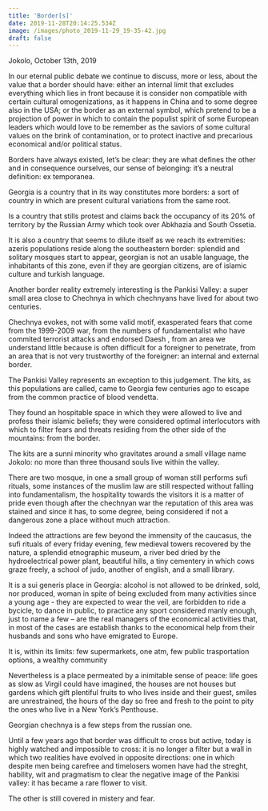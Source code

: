 ```yaml
---
title: 'Border[s]'
date: 2019-11-28T20:14:25.534Z
image: /images/photo_2019-11-29_19-35-42.jpg
draft: false
---
```

Jokolo, October 13th, 2019

In our eternal public debate we continue to discuss, more or less, about the value that a border should have: either an internal limit that excludes everything which lies in front because it is consider non compatible with certain cultural omogenizations, as it happens in China and to some degree also in the USA; or the border as an external symbol, which pretend to be a projection of power in which to contain the populist spirit of some European leaders which would love to be remember as the saviors of some cultural values on the brink of contamination, or to protect inactive and precarious economical and/or political status.

<!-- excerpt -->

Borders have always existed, let’s be clear: they are what defines the other and in consequence ourselves, our sense of belonging: it’s a neutral definition: ex temporanea.

Georgia is a country that in its way constitutes more borders: a sort of country in which are present cultural variations from the same root. 

Is a country that stills protest and claims back the occupancy of its 20% of territory by the Russian Army which took over Abkhazia and South Ossetia. 

It is also a country that seems to dilute itself as we reach its extremities: azeris populations reside along the southeastern border: splendid and solitary mosques start to appear, georgian is not an usable language, the inhabitants of this zone, even  if they are georgian citizens, are of islamic culture and turkish language.

Another border reality extremely interesting is the Pankisi Valley: a super small area close to Chechnya in which chechnyans have lived for about two centuries.

Chechnya evokes, not with some valid motif, exasperated fears that come from the 1999-2009 war,  from the numbers of fundamentalist who have commited terrorist attacks and endorsed Daesh , from an area we understand little because is often difficult for a foreigner to penetrate, from an area that is not very trustworthy of the foreigner: an internal and external border.

The Pankisi Valley represents an exception to this judgement. The kits, as this populations are called, came to Georgia few centuries ago to escape from the common practice of blood vendetta.

They found an hospitable space in which they were allowed to live and profess their islamic beliefs; they were considered optimal interlocutors with which to filter fears and threats residing from the other side of the mountains: from the border.

The kits are a sunni minority who gravitates around a small village name Jokolo: no more than three thousand souls live within the valley.

There are two mosque, in one a small group of woman still performs sufi rituals, some instances of the muslim law are still respected without falling into fundamentalism, the hospitality towards the visitors it is a matter of pride even though after the chechnyan war the reputation of this area was stained and since it has, to some degree, being considered if not a dangerous zone a place without much attraction.

Indeed the attractions are few beyond the immensity of the caucasus, the sufi rituals of every friday evening, few medieval towers recovered by the nature, a splendid etnographic museum, a river bed dried by the hydroelectrical power plant, beautiful hills, a tiny cementery in which cows graze freely, a school of judo, another of english, and a small library.

It is a sui generis place in Georgia: alcohol is not allowed to be drinked, sold, nor produced, woman in spite of being excluded from many activities since a young age -  they are expected to wear the veil, are forbidden to ride a bycicle, to dance in public, to practice any sport considered manly enough, just to name a few – are the real managers of the economical activities that, in most of the cases are establish thanks to the economical help from their husbands and sons who have emigrated to Europe.

It is, within its limits: few supermarkets, one atm, few public trasportation options, a wealthy community

Nevertheless is a place permeated by a inimitable sense of peace: life goes as slow as Virgil could have imagined, the houses are not houses but gardens which gift plentiful fruits to who lives inside and their guest, smiles are unrestrained, the hours of the day so free and fresh to the point to pity the ones who live in a New York’s Penthouse.

Georgian chechnya is a few steps from the russian one. 

Until a few years ago that border was difficult to cross but active, today is highly watched and impossible to cross: it is no longer a filter but a wall in which two realities have evolved in opposite directions: one in which despite men being carefree and timelosers women have had the streght, hability, wit and pragmatism to clear the negative image of the Pankisi valley: it has became a rare flower to visit.

The other is still covered in mistery and fear.
